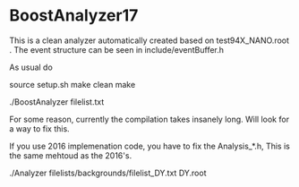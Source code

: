 # BoostAnalyzer17

This is a clean analyzer automatically created based on test94X_NANO.root .
The event structure can be seen in include/eventBuffer.h

As usual do

source setup.sh
make clean
make

./BoostAnalyzer filelist.txt

For some reason, currently the compilation takes insanely long.  Will look for a way to fix this.

If you use 2016 implemenation code, you have to fix the Analysis_*.h, This is the same mehtoud as the 2016's.

./Analyzer filelists/backgrounds/filelist_DY.txt DY.root
